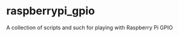 raspberrypi_gpio
================

A collection of scripts and such for playing with Raspberry Pi GPIO
